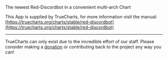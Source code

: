 The newest Red-Discordbot in a convenient multi-arch Chart

This App is supplied by TrueCharts, for more information visit the manual: [https://truecharts.org/charts/stable/red-discordbot](https://truecharts.org/charts/stable/red-discordbot)

---

TrueCharts can only exist due to the incredible effort of our staff.
Please consider making a [donation](https://truecharts.org/sponsor) or contributing back to the project any way you can!
